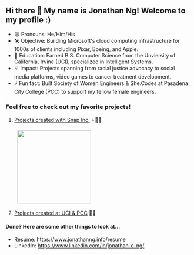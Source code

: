 ## Hi there 👋 My name is Jonathan Ng! Welcome to my profile :)

- 😄 Pronouns: He/Him/His
- 🛠️ Objective: Building Microsoft's cloud computing infrastructure for 1000s of clients including Pixar, Boeing, and Apple.
- 🔭 Education: Earned B.S. Computer Science from the Unviersity of California, Irvine (UCI), specialized in Intelligent Systems.
- ☄️ Impact: Projects spanning from racial justice advocacy to social media platforms, video games to cancer treatment development. 
- ⚡ Fun fact: Built Society of Women Engineers & She.Codes at Pasadena City College (PCC) to support my fellow female engineers.


### Feel free to check out my favorite projects!

1. [Projects created with Snap Inc.](https://github.com/JonathanCNg/Snap-Inc-Projects/blob/main/README.md) ⭐👻📸

&nbsp;&nbsp;&nbsp;&nbsp;&nbsp;&nbsp;&nbsp;&nbsp;[<img src='arrow2snap-sample.gif' height='200'/>](https://github.com/JonathanCNg/Snap-Inc-Projects/blob/main/README.md)

2. [Projects created at UCI & PCC](https://github.com/JonathanCNg/Academic-Projects/blob/main/README.md) 🏫🎒


#### Done? Here are some other things to look at...

- Resume: https://www.jonathanng.info/resume
- LinkedIn: https://www.linkedin.com/in/jonathan-c-ng/



<!--
**JonathanCNg/JonathanCNg** is a ✨ _special_ ✨ repository because its `README.md` (this file) appears on your GitHub profile.

Here are some ideas to get you started:

- 🔭 I’m currently working on ...
- 🌱 I’m currently learning ...
- 👯 I’m looking to collaborate on ...
- 🤔 I’m looking for help with ...
- 💬 Ask me about ...
- 📫 How to reach me: ...
- 😄 Pronouns: ...
- ⚡ Fun fact: ...
-->
